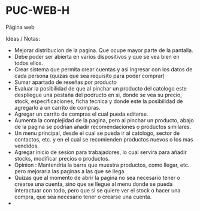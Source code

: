 # PUC-WEB-H
Página web

Ideas / Notas:
- Mejorar distribucion de la pagina. Que ocupe mayor parte de la pantalla.
- Debe poder ser abierta en varios dispositivos y que se vea bien en todos ellos.
- Crear sistema que permita crear cuentas y asi ingresar con los datos de cada persona (quizas que sea requisito para poder comprar)
- Sumar apartado de reseñas por producto
- Evaluar la posibilidad de que al pinchar un producto del catologo este despliegue una pestaña del podructo en si, donde se vea su precio, stock, especificaciones, ficha tecnica y donde este la posibilidad de agregarlo a un carrito de compras.
- Agregar un carrito de compras el cual pueda editarse.
- Aumenta la complejidad de la pagina, pero al pinchar un producto, abajo de la pagina se podrian añadir recomendaciones o productos similares.
- Un menu principal, desde el cual se pueda ir al catologo, sector de contactos, etc. y en el cual se recomienden productos nuevos o los mas vendidos.
- Agregar inicio de sesion para trabajadores, lo cual servira para añadir stocks, modificar precios o productos.
- Opinion : Mantendria la barra que muestra productos, como llegar, etc. pero mejoraria las paginas a las que se llega
- Quizas que al momento de abrir la pagina no sea necesario tener o crearse una cuenta, sino que se llegue al menu donde se pueda interactuar con todo, pero que si se quiere ver el stock o hacer una compra, que sea necesario tener o crearse una cuenta.
- 

